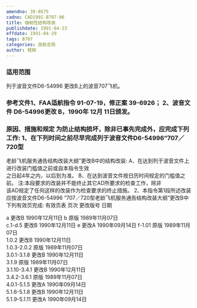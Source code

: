 ```yaml
---
amendno: 39-0575  
cadno: CAD1991-B707-06  
title: 强制性结构改装  
publishdate: 1991-04-23  
effdate: 1991-04-29  
tags: B707  
categories: 民航总局  
author: 程辉  
---
```

  
### 适用范围  
列于波音文件D6-54996  更改B上的波音707飞机。  
  
<!--more-->  
### 参考文件1、FAA适航指令 91-07-19，修正案 39-6926； 2、波音文件 D6-54996更改 B，1990年 12月 11日颁发。  
  
### 原因、措施和规定     为防止结构损坏，除非已事先完成外，应完成下列工作: 1、在下列时间之前尽早完成列于波音文件D6-54996“707／720型  
老龄飞机服务通告结构改装大纲”更改B中的结构改装:       A、在达到列于波音文件上进行改装门槛值之前或自本指令生效  
之日起4年之内，以后到为准。 B、在达到波音文件按日历时间规定的门槛值之前。       注:本段要求的改装并不能终止其它AD所要求的检查工作，除非  
该AD规定了任何这样的改装作为检查要求的终止措施。     2、本指令第1段所述改装应按波音文件D6-54996 “707／720型老龄飞机服务通告结构改装大纲”更改B中下列有效页完成: 有效页表 页次 更改版号  日期  
  
a 更改B  1990年12月11日 b 原版          1989年11月07日  
c.1-d.5 更改B  1990年12月11日 e 更改A  1990年09月14日 f-1.01 原版          1989年11月07日  
1.0.2 更改B  1990年12月11日  
1.0.3-2.0.2 原版          1989年11月07日  
3.0.1-3.1.8 更改B  1990年12月11日  
3.1.9 原版          1989年11月07日  
3.1.10-3.4.1 更改B  1990年12月11日  
3.4.2-3.6.1 原版          1989年11月07日  
4.0.1-5.1.5 更改A  1990年09月14日  
5.1.6-5.1.8 更改B  1990年12月11日  
5.1.9-5.1.11 更改A 1990年09月14日  
  
